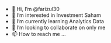 - 👋 Hi, I’m @farizul30
- 👀 I’m interested in Investment Saham
- 🌱 I’m currently learning Analytics Data
- 💞️ I’m looking to collaborate on only me
- 📫 How to reach me ...

<!---
farizul30/farizul30 is a ✨ special ✨ repository because its `README.md` (this file) appears on your GitHub profile.
You can click the Preview link to take a look at your changes.
--->
